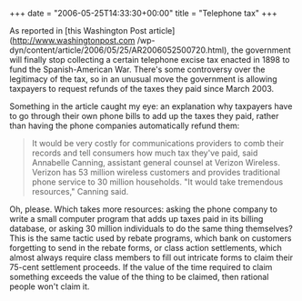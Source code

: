 +++
date = "2006-05-25T14:33:30+00:00"
title = "Telephone tax"
+++



As reported in [this Washington Post article](http://www.washingtonpost.com
/wp-dyn/content/article/2006/05/25/AR2006052500720.html), the government will
finally stop collecting a certain telephone excise tax enacted in 1898 to fund
the Spanish-American War. There's some controversy over the legitimacy of the
tax, so in an unusual move the government is allowing taxpayers to request
refunds of the taxes they paid since March 2003.

Something in the article caught my eye: an explanation why taxpayers have to
go through their own phone bills to add up the taxes they paid, rather than
having the phone companies automatically refund them:

> It would be very costly for communications providers to comb their records
and tell consumers how much tax they've paid, said Annabelle Canning,
assistant general counsel at Verizon Wireless. Verizon has 53 million wireless
customers and provides traditional phone service to 30 million households. "It
would take tremendous resources," Canning said.

Oh, please. Which takes more resources: asking the phone company to write a
small computer program that adds up taxes paid in its billing database, or
asking 30 million individuals to do the same thing themselves? This is the
same tactic used by rebate programs, which bank on customers forgetting to
send in the rebate forms, or class action settlements, which almost always
require class members to fill out intricate forms to claim their 75-cent
settlement proceeds. If the value of the time required to claim something
exceeds the value of the thing to be claimed, then rational people won't claim
it.

